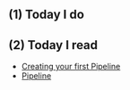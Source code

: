 ## (1) Today I do




## (2) Today I read

- [Creating your first Pipeline](https://jenkins.io/doc/pipeline/tour/hello-world/)
- [Pipeline](https://jenkins.io/doc/book/pipeline/)
